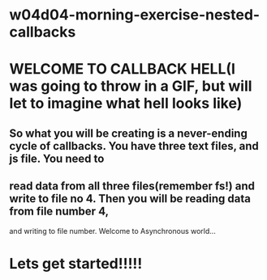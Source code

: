 # w04d04-morning-exercise-nested-callbacks

# WELCOME TO CALLBACK HELL(I was going to throw in a GIF, but will let to imagine what hell looks like)

## So what you will be creating is a never-ending cycle of callbacks. You have three text files, and js file. You need to 
## read data from all three files(remember fs!) and write to file no 4. Then you will be reading data from file number 4, 
and writing to file number. Welcome to Asynchronous world...

# Lets get started!!!!!
